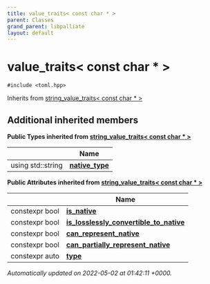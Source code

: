 ```yaml
---
title: value_traits< const char * >
parent: Classes
grand_parent: libpalliate
layout: default
---
```


# value_traits< const char * >






`#include <toml.hpp>`

Inherits from [string_value_traits< const char * >](/libpalliate/generated/Classes/structstring__value__traits)

## Additional inherited members

**Public Types inherited from [string_value_traits< const char * >](/libpalliate/generated/Classes/structstring__value__traits)**

|                | Name           |
| -------------- | -------------- |
| using std::string | **[native_type](/libpalliate/generated/Classes/structstring__value__traits#using-native-type)**  |

**Public Attributes inherited from [string_value_traits< const char * >](/libpalliate/generated/Classes/structstring__value__traits)**

|                | Name           |
| -------------- | -------------- |
| constexpr bool | **[is_native](/libpalliate/generated/Classes/structstring__value__traits#variable-is-native)**  |
| constexpr bool | **[is_losslessly_convertible_to_native](/libpalliate/generated/Classes/structstring__value__traits#variable-is-losslessly-convertible-to-native)**  |
| constexpr bool | **[can_represent_native](/libpalliate/generated/Classes/structstring__value__traits#variable-can-represent-native)**  |
| constexpr bool | **[can_partially_represent_native](/libpalliate/generated/Classes/structstring__value__traits#variable-can-partially-represent-native)**  |
| constexpr auto | **[type](/libpalliate/generated/Classes/structstring__value__traits#variable-type)**  |



_Automatically updated on 2022-05-02 at 01:42:11 +0000._